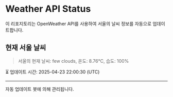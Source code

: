 
# Weather API Status

이 리포지토리는 OpenWeather API를 사용하여 서울의 날씨 정보를 자동으로 업데이트합니다.

## 현재 서울 날씨
> 서울의 현재 날씨: few clouds, 온도: 8.76°C, 습도: 100%

⏳ 업데이트 시간: 2025-04-23 22:00:30 (UTC)

---
자동 업데이트 봇에 의해 관리됩니다.
